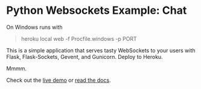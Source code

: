 # Python Websockets Example: Chat
On Windows runs with 
>heroku local web -f Procfile.windows -p PORT


This is a simple application that serves tasty WebSockets to your users
with Flask, Flask-Sockets, Gevent, and Gunicorn. Deploy to Heroku.

Mmmm.

Check out the [live demo](http://flask-chat.herokuapp.com) or [read the docs](https://devcenter.heroku.com/articles/python-websockets).
